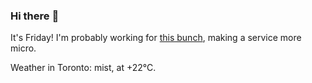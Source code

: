 ### Hi there :wave:

It's Friday! I'm probably working for [this bunch](https://github.com/kohofinancial), making a service more micro.

Weather in Toronto: mist, at +22°C.
